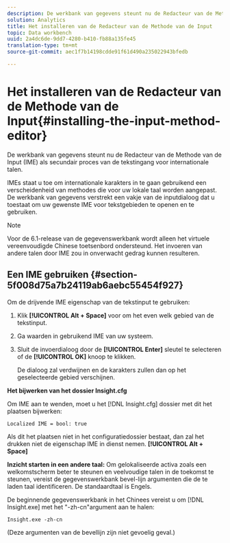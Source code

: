 ```yaml
---
description: De werkbank van gegevens steunt nu de Redacteur van de Methode van de Input (IME) als secundair proces van de tekstingang voor internationale talen.
solution: Analytics
title: Het installeren van de Redacteur van de Methode van de Input
topic: Data workbench
uuid: 2a4dc6de-9dd7-4280-b410-fb88a135fe45
translation-type: tm+mt
source-git-commit: aec1f7b14198cdde91f61d490a235022943bfedb

---
```



# Het installeren van de Redacteur van de Methode van de Input{#installing-the-input-method-editor}

De werkbank van gegevens steunt nu de Redacteur van de Methode van de Input (IME) als secundair proces van de tekstingang voor internationale talen.

IMEs staat u toe om internationale karakters in te gaan gebruikend een verscheidenheid van methodes die voor uw lokale taal worden aangepast. De werkbank van gegevens verstrekt een vakje van de inputdialoog dat u toestaat om uw gewenste IME voor tekstgebieden te openen en te gebruiken.

>[!NOTE]
>
>Voor de 6.1-release van de gegevenswerkbank wordt alleen het virtuele vereenvoudigde Chinese toetsenbord ondersteund. Het invoeren van andere talen door IME zou in onverwacht gedrag kunnen resulteren.

## Een IME gebruiken {#section-5f008d75a7b24119ab6aebc55454f927}

Om de drijvende IME eigenschap van de tekstinput te gebruiken:

1. Klik **[!UICONTROL Alt + Space]** voor om het even welk gebied van de tekstinput.
1. Ga waarden in gebruikend IME van uw systeem.
1. Sluit de invoerdialoog door de **[!UICONTROL Enter]** sleutel te selecteren of de **[!UICONTROL OK]** knoop te klikken.

   De dialoog zal verdwijnen en de karakters zullen dan op het geselecteerde gebied verschijnen.

**Het bijwerken van het dossier Insight.cfg**

Om IME aan te wenden, moet u het [!DNL Insight.cfg] dossier met dit het plaatsen bijwerken:

```
Localized IME = bool: true
```

Als dit het plaatsen niet in het configuratiedossier bestaat, dan zal het drukken niet de eigenschap IME in dienst nemen. **[!UICONTROL Alt + Space]**

**Inzicht starten in een andere taal:** Om gelokaliseerde activa zoals een welkomstscherm beter te steunen en veelvoudige talen in de toekomst te steunen, vereist de gegevenswerkbank bevel-lijn argumenten die de te laden taal identificeren. De standaardtaal is Engels.

De beginnende gegevenswerkbank in het Chinees vereist u om [!DNL Insight.exe] met het &quot;-zh-cn&quot;argument aan te halen:

```
Insight.exe -zh-cn
```

(Deze argumenten van de bevellijn zijn niet gevoelig geval.)
